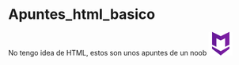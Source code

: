 # Apuntes_html_basico
No tengo idea de HTML, estos son unos apuntes de un noob
![alt text](https://github.com/adam-p/markdown-here/raw/master/src/common/images/icon48.png "Logo Title Text 1")
